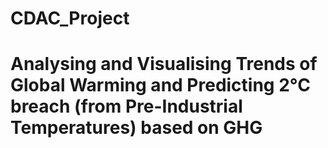 # CDAC_Project
# Analysing and Visualising Trends of Global Warming and Predicting 2°C breach (from Pre-Industrial Temperatures) based on GHG

